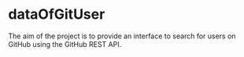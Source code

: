# dataOfGitUser
The aim of the project is to provide an interface to search for users on GitHub using the GitHub REST API.

